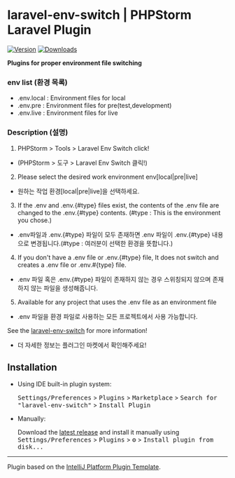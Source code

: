 # laravel-env-switch | PHPStorm Laravel Plugin

[![Version](https://img.shields.io/jetbrains/plugin/v/19019-laravel-env-switch.svg)](https://plugins.jetbrains.com/plugin/19019-laravel-env-switch)
[![Downloads](https://img.shields.io/jetbrains/plugin/d/19019-laravel-env-switch.svg)](https://plugins.jetbrains.com/plugin/19019-laravel-env-switch)


<!-- Plugin description -->
**Plugins for proper environment file switching**

### env list (환경 목록)
- .env.local : Environment files for local
- .env.pre : Environment files for pre(test,development)
- .env.live : Environment files for live

### Description (설명)
1. PHPStorm > Tools > Laravel Env Switch click!
  - (PHPStorm > 도구 > Laravel Env Switch 클릭!)
2. Please select the desired work environment env[local|pre|live]
  - 원하는 작업 환경[local|pre|live]을 선택하세요.
3. If the .env and .env.{#type} files exist, the contents of the .env file are changed to the .env.{#type} contents. (#type : This is the environment you chose.)
  - .env파일과 .env.{#type} 파일이 모두 존재하면 .env 파일이 .env.{#type} 내용으로 변경됩니다.(#type : 여러분이 선택한 환경을 뜻합니다.)
4. If you don't have a .env file or .env.{#type} file, It does not switch and creates a .env file or .env.#{type} file.
  - .env 파일 혹은 .env.{#type} 파일이 존재하지 않는 경우 스위칭되지 않으며 존재하지 않는 파일을 생성해줍니다.
5. Available for any project that uses the .env file as an environment file
  - .env 파일을 환경 파일로 사용하는 모든 프로젝트에서 사용 가능합니다.

See the [laravel-env-switch](https://plugins.jetbrains.com/plugin/19019-laravel-env-switch) for more information!
  - 더 자세한 정보는 플러그인 마켓에서 확인해주세요!
<!-- Plugin description end -->

## Installation

- Using IDE built-in plugin system:
  
  <kbd>Settings/Preferences</kbd> > <kbd>Plugins</kbd> > <kbd>Marketplace</kbd> > <kbd>Search for "laravel-env-switch"</kbd> >
  <kbd>Install Plugin</kbd>
  
- Manually:

  Download the [latest release](https://github.com/boboram/laravel-env-switch/releases/latest) and install it manually using
  <kbd>Settings/Preferences</kbd> > <kbd>Plugins</kbd> > <kbd>⚙️</kbd> > <kbd>Install plugin from disk...</kbd>


---
Plugin based on the [IntelliJ Platform Plugin Template][template].

[template]: https://github.com/JetBrains/intellij-platform-plugin-template
